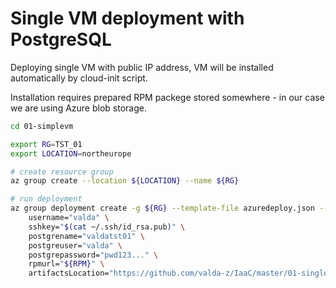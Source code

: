 # Single VM deployment with PostgreSQL

Deploying single VM with public IP address, VM will be installed automatically by cloud-init script. 

Installation requires prepared RPM packege stored somewhere - in our case we are using Azure blob storage.

```bash
cd 01-simplevm
```

```bash
export RG=TST_01
export LOCATION=northeurope

# create resource group
az group create --location ${LOCATION} --name ${RG}

# run deployment
az group deployment create -g ${RG} --template-file azuredeploy.json --parameters \
    username="valda" \
    sshkey="$(cat ~/.ssh/id_rsa.pub)" \
    postgrename="valdatst01" \
    postgreuser="valda" \
    postgrepassword="pwd123..." \
    rpmurl="${RPM}" \
    artifactsLocation="https://github.com/valda-z/IaaC/master/01-singlevm"

```
